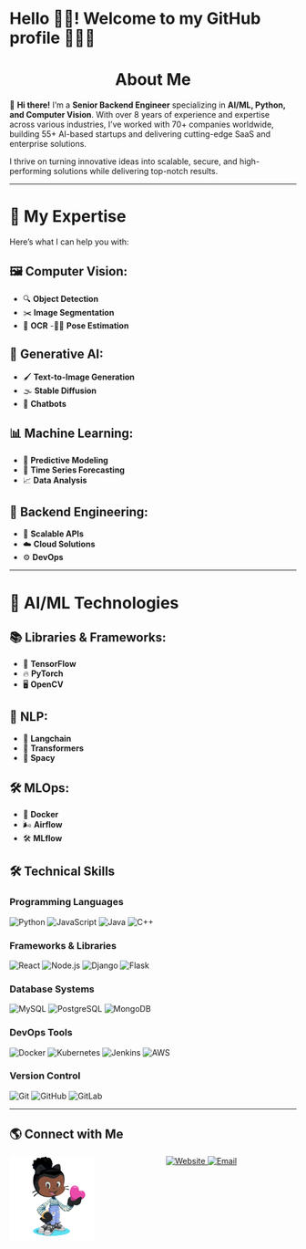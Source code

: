 # Hello 👋🏾! Welcome to my GitHub profile 👩🏾‍💻


<h1 align="center">About Me</h1>

👋 **Hi there!** I’m a **Senior Backend Engineer** specializing in **AI/ML, Python, and Computer Vision**. With over 8 years of experience and expertise across various industries, I’ve worked with 70+ companies worldwide, building 55+ AI-based startups and delivering cutting-edge SaaS and enterprise solutions.

I thrive on turning innovative ideas into scalable, secure, and high-performing solutions while delivering top-notch results.

---

# 🌟 **My Expertise**

Here’s what I can help you with:

## 🖼️ **Computer Vision**:
- 🔍 **Object Detection**
- ✂️ **Image Segmentation**
- 📝 **OCR**
-🧍‍♂️ **Pose Estimation**

## 🤖 **Generative AI**:
- 🖌️ **Text-to-Image Generation**
- 🌫️ **Stable Diffusion**
- 💬 **Chatbots**

## 📊 **Machine Learning**:
- 🔮 **Predictive Modeling**
- 📅 **Time Series Forecasting**
- 📈 **Data Analysis**

## 🔧 **Backend Engineering**:
- 📡 **Scalable APIs**
- ☁️ **Cloud Solutions**
- ⚙️ **DevOps**

---

# 🧠 **AI/ML Technologies**

## 📚 **Libraries & Frameworks**:
- 📐 **TensorFlow**
- 🔥 **PyTorch**
- 🖥️ **OpenCV**

## 📝 **NLP**:
- 🔗 **Langchain**
- 🤖 **Transformers**
- 🌿 **Spacy**

## 🛠️ **MLOps**:
- 🐋 **Docker**
- 🌬️ **Airflow**
- 🛠️ **MLflow**


## 🛠️ Technical Skills

### Programming Languages
![Python](https://img.shields.io/badge/-Python-3776AB?logo=python&logoColor=white)
![JavaScript](https://img.shields.io/badge/-JavaScript-F7DF1E?logo=javascript&logoColor=black)
![Java](https://img.shields.io/badge/-Java-007396?logo=java&logoColor=white)
![C++](https://img.shields.io/badge/-C++-00599C?logo=c%2B%2B&logoColor=white)

### Frameworks & Libraries
![React](https://img.shields.io/badge/-React-61DAFB?logo=react&logoColor=black)
![Node.js](https://img.shields.io/badge/-Node.js-339933?logo=node.js&logoColor=white)
![Django](https://img.shields.io/badge/-Django-092E20?logo=django&logoColor=white)
![Flask](https://img.shields.io/badge/-Flask-000000?logo=flask&logoColor=white)

### Database Systems
![MySQL](https://img.shields.io/badge/-MySQL-4479A1?logo=mysql&logoColor=white)
![PostgreSQL](https://img.shields.io/badge/-PostgreSQL-4169E1?logo=postgresql&logoColor=white)
![MongoDB](https://img.shields.io/badge/-MongoDB-47A248?logo=mongodb&logoColor=white)

### DevOps Tools
![Docker](https://img.shields.io/badge/-Docker-2496ED?logo=docker&logoColor=white)
![Kubernetes](https://img.shields.io/badge/-Kubernetes-326CE5?logo=kubernetes&logoColor=white)
![Jenkins](https://img.shields.io/badge/-Jenkins-D24939?logo=jenkins&logoColor=white)
![AWS](https://img.shields.io/badge/-AWS-232F3E?logo=amazon-aws&logoColor=white)

### Version Control
![Git](https://img.shields.io/badge/-Git-F05032?logo=git&logoColor=white)
![GitHub](https://img.shields.io/badge/-GitHub-181717?logo=github&logoColor=white)
![GitLab](https://img.shields.io/badge/-GitLab-FC6D26?logo=gitlab&logoColor=white)

---

## 🌎 Connect with Me

<div align="center">
    <img align="left" height="150" src="https://github.com/fortune-uwha/fortune-uwha/raw/main/Gif/Fortune-octocat-rotating.gif?raw=true" alt="Rotating Octocat">
    <div style="margin-left: 170px;">
        <a href="/" target="_blank">
            <img src="https://user-images.githubusercontent.com/40443167/162639626-3d3ae8bd-e02e-4854-aeb0-b0ffa457184a.png" alt="Website" width="30px">
        </a>
        <a href="mailto:your-email@example.com" target="_blank">
            <img src="https://user-images.githubusercontent.com/40443167/162639747-6f6067e8-0fc0-480d-b820-58594dd93390.png" alt="Email" width="30px">
        </a>
    </div>
</div>
